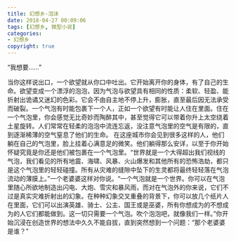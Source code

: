 ```yaml
---
title: 幻想乡-泡沫
date: 2018-04-27 00:09:06
tags: [幻想乡, 微型小说]
categories: 
- 幻想乡
copyright: true
---
```


“我想要……” 

当你这样说出口，一个欲望就从你口中吐出。它开始离开你的身体，有了自己的生命。欲望变成一个漂浮的泡泡，因为气泡与欲望具有相同的性质：柔软、轻盈、能折射出诡谲又迷幻的色彩。它会不由自主地不停上升，膨胀，直至最后因无法承受而破裂。一个气泡有时能包裹下一个人，正如一个欲望有时能让人住在里面。住在一个气泡里，你会感觉无比奇妙而陶醉其中，甚至觉得它可以带着你升上太空绕着土星旋转。人们常常在轻柔的泡泡中流连忘返，没注意气泡里的空气是有限的，直到逐渐稀薄的空气窒息了他们的生命。
在这座城市你会见到很多这样的人，他们躺在自己的气泡里，脸上挂着心满意足的微笑。他们躺得那么安详，以至于你开始怀疑究竟是你还是他们被包裹在一个气泡里。“世界就是一个大得超出我们视线的气泡，我们看见的所有地震、海啸、风暴、火山爆发和其他所有的恐怖浩劫，都只是这个气泡里的轻轻碰撞。所有从灾难的缝隙中坠下的生灵都将最终轻轻落在气泡流动的薄膜上。”一个老婆婆这样对你说。“一个气泡就是一个世界。你可以在气泡里随心所欲地制造出闪电、大炮、雪灾和暴风雨，而对在气泡外的你来说，它们不过是真实灾难折射出的幻象。在种种幻象交叉重叠的背景下，你可以放几个纸片人在里面，它们可以出演英雄、骑士、公主、国王或是巫婆，所有你想成为的不想成为的人它们都能做到。这一切只需要一个气泡。吹个泡泡吧，就像我们一样。”你开始沉浸在创造世界的想法中久久不能自拔，直到突然想到一个问题：“那个老婆婆是谁？”